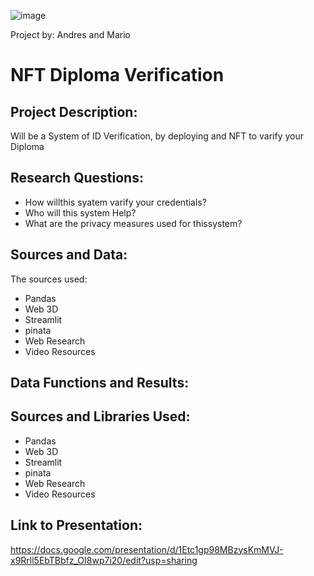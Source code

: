 ![image](https://user-images.githubusercontent.com/114365472/229645578-e2b9e291-f202-470d-9185-8ffe51daaf58.png)


Project by: Andres and Mario

# NFT Diploma Verification

## Project Description:
Will be a System of ID Verification, by deploying and NFT to varify your Diploma

## Research Questions:
* How willthis syatem varify your credentials?
* Who will this system Help?
* What are the privacy measures used for thissystem?

## Sources and Data:
The sources used:
* Pandas
* Web 3D
* Streamlit
* pinata
* Web Research
* Video Resources

## Data Functions  and Results:

## Sources and Libraries Used: 
* Pandas
* Web 3D
* Streamlit
* pinata
* Web Research
* Video Resources

## Link to Presentation:
https://docs.google.com/presentation/d/1Etc1gp98MBzysKmMVJ-x9Rrll5EbTBbfz_OI8wp7i20/edit?usp=sharing



